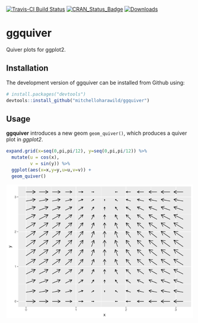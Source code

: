 <!-- README.md is generated from README.Rmd. Please edit that file -->
[![Travis-CI Build Status](https://travis-ci.org/mitchelloharawild/ggquiver.svg?branch=master)](https://travis-ci.org/mitchelloharawild/ggquiver) [![CRAN\_Status\_Badge](http://www.r-pkg.org/badges/version/ggquiver)](https://cran.r-project.org/package=ggquiver) [![Downloads](http://cranlogs.r-pkg.org/badges/ggquiver?color=brightgreen)](https://cran.r-project.org/package=ggquiver)

ggquiver
========

Quiver plots for ggplot2.

Installation
------------

The development version of ggquiver can be installed from Github using:

``` r
# install.packages("devtools")
devtools::install_github("mitchelloharawild/ggquiver")
```

Usage
-----

**ggquiver** introduces a new geom `geom_quiver()`, which produces a quiver plot in *ggplot2*.

``` r
expand.grid(x=seq(0,pi,pi/12), y=seq(0,pi,pi/12)) %>%
  mutate(u = cos(x),
         v = sin(y)) %>%
  ggplot(aes(x=x,y=y,u=u,v=v)) +
  geom_quiver()
```

![](man/figure/quiverplot-1.png)
